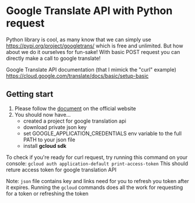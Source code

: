 # Google Translate API with Python request

Python library is cool, as many know that we can simply use https://pypi.org/project/googletrans/ which is free and unlimited.
But how about we do it ourselves for fun-sake! With basic POST request you can directly make a call to google translate!

Google Translate API documentation (that I mimick the "curl" example)
https://cloud.google.com/translate/docs/basic/setup-basic

## Getting start
1. Please follow the [document](https://cloud.google.com/translate/docs/basic/setup-basic) on the official website
2. You should now have...
    - created a project for google translation api
    - download private json key
    - set GOOGLE_APPLICATION_CREDENTIALS env variable to the full PATH to your json file
    - install **gcloud sdk**

To check if you're ready for curl request, try running this command on your console:
`gcloud auth application-default print-access-token`
This should reture access token for google translation API

Note: `json` file contains key and links need for you to refresh you token after it expires. Running the `gcloud` commands does all the work for requesting for a token or refreshing the token
